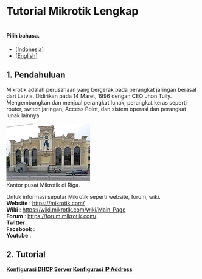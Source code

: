 # Tutorial Mikrotik Lengkap
#
#### Pilih bahasa.

- [[Indonesia](language/ind/README.md)]
- [[English](lenguage/eng/README.md)]

## 1. Pendahuluan
Mikrotik adalah perusahaan yang bergerak pada perangkat jaringan berasal dari Latvia.
Didirikan pada 14 Maret, 1996 dengan CEO Jhon Tully. Mengembangkan dan menjual perangkat lunak, perangkat keras 
seperti router, switch jaringan, Access Point, dan sistem operasi dan perangkat lunak lainnya.

![Image](resource/img/img-1.jpg)  
Kantor pusat Mikrotik di Riga.

Untuk informasi seputar Mikrotik seperti website, forum, wiki.  
**Website** : https://mikrotik.com/  
**Wiki** : https://wiki.mikrotik.com/wiki/Main_Page  
**Forum** : https://forum.mikrotik.com/  
**Twitter** :   
**Facebook** :   
**Youtube** :   

## 2. Tutorial

**[Konfigurasi DHCP Server](tutorial/dhcp-server/README.md)**
**[Konfigurasi IP Address](tutorial/ip-address/README.md)**
